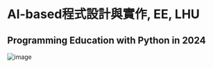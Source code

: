 # AI-based程式設計與實作, EE, LHU

## Programming Education with Python in 2024

![image](https://github.com/PhuclamU1114171028/Phuclamu11114171028/assets/162246935/27a076f2-c021-4fb0-babe-050fe13a9a1e)
